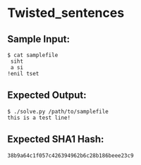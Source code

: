 # Twisted_sentences

## Sample Input:

```
$ cat samplefile
 siht
 a si
!enil tset
```
## Expected Output:

```
$ ./solve.py /path/to/samplefile
this is a test line!
```
## Expected SHA1 Hash:

```
38b9a64c1f057c426394962b6c28b186beee23c9
```
